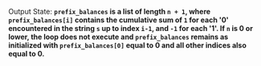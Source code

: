Output State: **`prefix_balances` is a list of length `n + 1`, where `prefix_balances[i]` contains the cumulative sum of `1` for each '0' encountered in the string `s` up to index `i-1`, and `-1` for each '1'. If `n` is 0 or lower, the loop does not execute and `prefix_balances` remains as initialized with `prefix_balances[0]` equal to 0 and all other indices also equal to 0.**
